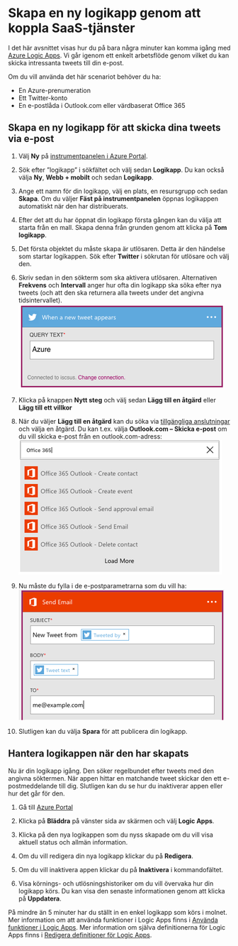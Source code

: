 <properties
    pageTitle="Skapa en logikapp | Microsoft Azure"
    description="Lär dig hur du skapar en logikapp genom att koppla SaaS-tjänster"
    authors="jeffhollan"
    manager="dwrede"
    editor=""
    services="logic-apps"
    documentationCenter=""/>

<tags
    ms.service="logic-apps"
    ms.workload="na"
    ms.tgt_pltfrm="na"
    ms.devlang="na"
    ms.topic="get-started-article"
    ms.date="07/16/2016"
    ms.author="jehollan"/>


# Skapa en ny logikapp genom att koppla SaaS-tjänster

I det här avsnittet visas hur du på bara några minuter kan komma igång med [Azure Logic Apps](app-service-logic-what-are-logic-apps.md). Vi går igenom ett enkelt arbetsflöde genom vilket du kan skicka intressanta tweets till din e-post.

Om du vill använda det här scenariot behöver du ha:

- En Azure-prenumeration
- Ett Twitter-konto
- En e-postlåda i Outlook.com eller värdbaserat Office 365

## Skapa en ny logikapp för att skicka dina tweets via e-post

1. Välj **Ny** på [instrumentpanelen i Azure Portal](https://portal.azure.com). 
2. Sök efter ”logikapp” i sökfältet och välj sedan **Logikapp**. Du kan också välja **Ny**, **Webb + mobilt** och sedan **Logikapp**. 
3. Ange ett namn för din logikapp, välj en plats, en resursgrupp och sedan **Skapa**.  Om du väljer **Fäst på instrumentpanelen** öppnas logikappen automatiskt när den har distribuerats.  
4. Efter det att du har öppnat din logikapp första gången kan du välja att starta från en mall.  Skapa denna från grunden genom att klicka på **Tom logikapp**. 
1. Det första objektet du måste skapa är utlösaren.  Detta är den händelse som startar logikappen.  Sök efter **Twitter** i sökrutan för utlösare och välj den.
7. Skriv sedan in den sökterm som ska aktivera utlösaren.  Alternativen **Frekvens** och **Intervall** anger hur ofta din logikapp ska söka efter nya tweets (och att den ska returnera alla tweets under det angivna tidsintervallet).
    ![Twitter-sökning](./media/app-service-logic-create-a-logic-app/twittersearch.png)

5. Klicka på knappen **Nytt steg** och välj sedan **Lägg till en åtgärd** eller **Lägg till ett villkor**
6. När du väljer **Lägg till en åtgärd** kan du söka via [tillgängliga anslutningar](../connectors/apis-list.md) och välja en åtgärd. Du kan t.ex. välja **Outlook.com – Skicka e-post** om du vill skicka e-post från en outlook.com-adress:  
    ![Åtgärder](./media/app-service-logic-create-a-logic-app/actions.png)

7. Nu måste du fylla i de e-postparametrarna som du vill ha:  ![Parametrar](./media/app-service-logic-create-a-logic-app/parameters.png)

8. Slutligen kan du välja **Spara** för att publicera din logikapp.

## Hantera logikappen när den har skapats

Nu är din logikapp igång. Den söker regelbundet efter tweets med den angivna söktermen. När appen hittar en matchande tweet skickar den ett e-postmeddelande till dig. Slutligen kan du se hur du inaktiverar appen eller hur det går för den.

1. Gå till [Azure Portal](https://portal.azure.com)

1. Klicka på **Bläddra** på vänster sida av skärmen och välj **Logic Apps**.

2. Klicka på den nya logikappen som du nyss skapade om du vill visa aktuell status och allmän information.

3. Om du vill redigera din nya logikapp klickar du på **Redigera**.

5. Om du vill inaktivera appen klickar du på **Inaktivera** i kommandofältet.

1. Visa körnings- och utlösningshistoriker om du vill övervaka hur din logikapp körs.  Du kan visa den senaste informationen genom att klicka på **Uppdatera**.

På mindre än 5 minuter har du ställt in en enkel logikapp som körs i molnet. Mer information om att använda funktioner i Logic Apps finns i [Använda funktioner i Logic Apps]. Mer information om själva definitionerna för Logic Apps finns i [Redigera definitioner för Logic Apps](app-service-logic-author-definitions.md).

<!-- Shared links -->
[Azure-portalen]: https://portal.azure.com
[Använda funktioner i Logic Apps]: app-service-logic-create-a-logic-app.md



<!--HONumber=Sep16_HO3-->


